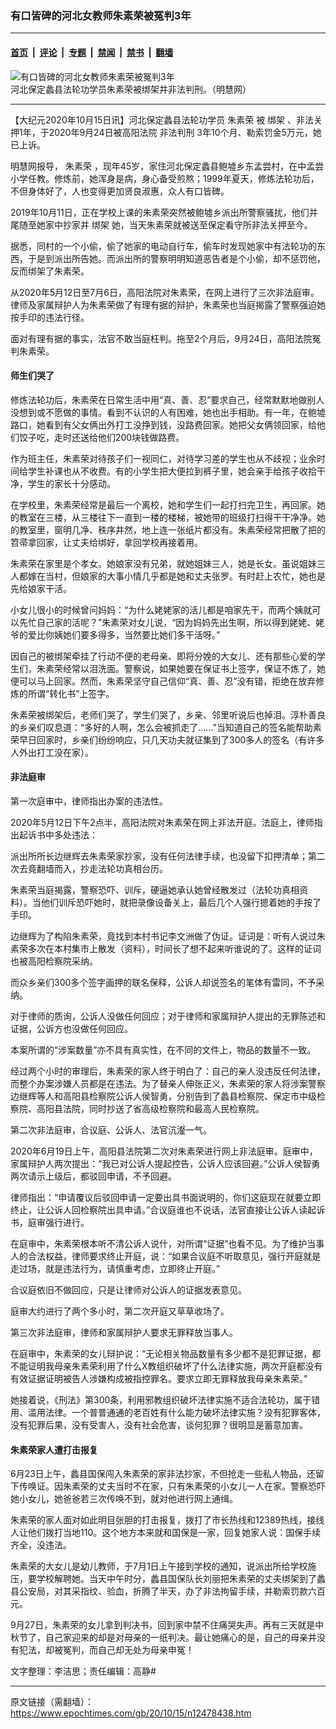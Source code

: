 ### 有口皆碑的河北女教师朱素荣被冤判3年

---

#### [首页](../../../..?n12478438) &nbsp;|&nbsp; [评论](../../../../../epoch-comment?n12478438) &nbsp;|&nbsp; [专题](../../../../../epoch-special?n12478438) &nbsp;|&nbsp; [禁闻](../../../../../epoch-news?n12478438) &nbsp;|&nbsp; [禁书](../../../../../books?n12478438) &nbsp;|&nbsp; [翻墙](https://github.com/gfw-breaker/nogfw/blob/master/README.md?n12478438)


<div><img alt="有口皆碑的河北女教师朱素荣被冤判3年" class="attachment-djy_600_400 size-djy_600_400 wp-post-image" src="https://i.epochtimes.com/assets/uploads/2020/10/d956d6d94130d113e8ec370458e5e6ea-600x400.png"/>
<div class="caption">
 河北保定蠡县法轮功学员朱素荣被绑架并非法判刑。（明慧网）
</div></div><hr/><div class="post_content" id="artbody" itemprop="articleBody">
 <!-- article content begin -->
 <p>
  【大纪元2020年10月15日讯】河北保定蠡县法轮功学员
  <ok href="https://www.epochtimes.com/gb/tag/%E6%9C%B1%E7%B4%A0%E8%8D%A3.html">
   朱素荣
  </ok>
  被
  <ok href="https://www.epochtimes.com/gb/tag/%E7%BB%91%E6%9E%B6.html">
   绑架
  </ok>
  、非法关押1年，于2020年9月24日被高阳法院
  <ok href="https://www.epochtimes.com/gb/tag/%E9%9D%9E%E6%B3%95%E5%88%A4%E5%88%91.html">
   非法判刑
  </ok>
  3年10个月、勒索罚金5万元，她已上诉。
 </p>
 <p>
  明慧网报导，
  <ok href="https://www.epochtimes.com/gb/tag/%E6%9C%B1%E7%B4%A0%E8%8D%A3.html">
   朱素荣
  </ok>
  ，现年45岁，家住河北保定蠡县鲍墟乡东孟尝村，在中孟尝小学任教。修炼前，她浑身是病，身心备受煎熬；1999年夏天，修炼法轮功后，不但身体好了，人也变得更加贤良淑惠，众人有口皆碑。
 </p>
 <p>
  2019年10月11日，正在学校上课的朱素荣突然被鲍墟乡派出所警察骚扰，他们并尾随至她家中抄家并
  <ok href="https://www.epochtimes.com/gb/tag/%E7%BB%91%E6%9E%B6.html">
   绑架
  </ok>
  她，当天朱素荣就被送至保定看守所非法关押至今。
 </p>
 <p>
  据悉，同村的一个小偷，偷了她家的电动自行车，偷车时发现她家中有法轮功的东西，于是到派出所告她。而派出所的警察明明知道恶告者是个小偷，却不惩罚他，反而绑架了朱素荣。
 </p>
 <p>
  从2020年5月12日至7月6日，高阳法院对朱素荣，在网上进行了三次非法庭审。律师及家属辩护人为朱素荣做了有理有据的辩护，朱素荣也当庭揭露了警察强迫她按手印的违法行径。
 </p>
 <p>
  面对有理有据的事实，法官不敢当庭枉判。拖至2个月后，9月24日，高阳法院冤判朱素荣。
 </p>
 <h4>
  师生们哭了
 </h4>
 <p>
  修炼法轮功后，朱素荣在日常生活中用“真、善、忍”要求自己，经常默默地做别人没想到或不愿做的事情。看到不认识的人有困难，她也出手相助。有一年，在鲍墟路口，她看到有父女俩出外打工没挣到钱，没路费回家。她把父女俩领回家，给他们饺子吃，走时还送给他们200块钱做路费。
 </p>
 <p>
  作为班主任，朱素荣对待孩子们一视同仁，对待学习差的学生也从不歧视；业余时间给学生补课也从不收费。有的小学生把大便拉到裤子里，她会亲手给孩子收拾干净，学生的家长十分感动。
 </p>
 <p>
  在学校里，朱素荣经常是最后一个离校，她和学生们一起打扫完卫生，再回家。她的教室在三楼，从三楼往下一直到一楼的楼梯，被她带的班级打扫得干干净净。她的教室里，窗明几净、秩序井然，地上连一张纸片都没有。朱素荣经常把散了把的笤帚拿回家，让丈夫给绑好，拿回学校再接着用。
 </p>
 <p>
  朱素荣在家里是个孝女。她娘家没有兄弟，就她姐妹三人，她是长女。虽说姐妹三人都嫁在当村，但娘家的大事小情几乎都是她和丈夫张罗。有时赶上农忙，她也是先给娘家干活。
 </p>
 <p>
  小女儿很小的时候曾问妈妈：“为什么姥姥家的活儿都是咱家先干，而两个姨就可以先忙自己家的活呢？”朱素荣对女儿说，“因为妈妈先出生啊，所以得到姥姥、姥爷的爱比你姨她们要多得多，当然要比她们多干活呀。”
 </p>
 <p>
  因自己的被绑架牵挂了行动不便的老母亲、即将分娩的大女儿、还有那些心爱的学生们，朱素荣经常以泪洗面。警察说，如果她要在保证书上签字，保证不炼了，她便可以马上回家。然而，朱素荣坚守自己信仰“真、善、忍”没有错，拒绝在放弃修炼的所谓“转化书”上签字。
 </p>
 <p>
  朱素荣被绑架后，老师们哭了，学生们哭了，乡亲、邻里听说后也掉泪。淳朴善良的乡亲们叹息道：“多好的人啊，怎么会被抓走了……”当知道自己的签名能帮助素荣早日回家时，乡亲们纷纷响应，只几天功夫就征集到了300多人的签名（有许多人外出打工没在家）。
 </p>
 <h4>
  非法庭审
 </h4>
 <p>
  第一次庭审中，律师指出办案的违法性。
 </p>
 <p>
  2020年5月12日下午2点半，高阳法院对朱素荣在网上非法开庭。法庭上，律师指出起诉书中多处违法：
 </p>
 <p>
  派出所所长边继辉去朱素荣家抄家，没有任何法律手续，也没留下扣押清单；第二次去竟翻墙而入，抄走法轮功真相台历。
 </p>
 <p>
  朱素荣当庭揭露，警察恐吓、训斥，硬逼她承认她曾经散发过（法轮功真相资料）。当他们训斥恐吓她时，就把录像设备关上，最后几个人强行摁着她的手按了手印。
 </p>
 <p>
  边继辉为了构陷朱素荣，竟找到本村书记李文洲做了伪证。证词是：听有人说过朱素荣多次在本村集市上散发（资料），时间长了想不起来听谁说的了。这样的证词也被高阳检察院采纳。
 </p>
 <p>
  而众乡亲们300多个签字画押的联名保释，公诉人却说签名的笔体有雷同，不予采纳。
 </p>
 <p>
  对于律师的质询，公诉人没做任何回应；对于律师和家属辩护人提出的无罪陈述和证据，公诉方也没做任何回应。
 </p>
 <p>
  本案所谓的“涉案数量”亦不具有真实性，在不同的文件上，物品的数量不一致。
 </p>
 <p>
  经过两个小时的审理后，朱素荣的家人终于明白了：自己的亲人没违反任何法律，而整个办案涉嫌人员都是在违法。为了替亲人伸张正义，朱素荣的家人将涉案警察边继辉等人和高阳县检察院公诉人侯智勇，分别告到了蠡县检察院、保定市中级检察院、高阳县法院，同时抄送了省高级检察院和最高人民检察院。
 </p>
 <p>
  第二次非法庭审，合议庭、公诉人、法官沆瀣一气。
 </p>
 <p>
  2020年6月19日上午，高阳县法院第二次对朱素荣进行网上非法庭审。庭审中，家属辩护人两次提出：“我已对公诉人提起控告，公诉人应该回避。”公诉人侯智勇两次请示上级后，都驳回申请，不予回避。
 </p>
 <p>
  律师指出：“申请覆议后驳回申请一定要出具书面说明的，你们这庭现在就要立即终止，让公诉人回检察院出具申请。”合议庭谁也不说话，法官直接让公诉人读起诉书，庭审强行进行。
 </p>
 <p>
  在庭审中，朱素荣根本听不清公诉人说什，对所谓“证据”也看不见。为了维护当事人的合法权益，律师要求终止开庭，说：“如果合议庭不听取意见，强行开庭就是走过场，就是违法行为，请慎重考虑，立即终止开庭。”
 </p>
 <p>
  合议庭依旧不做回应，只是让律师对公诉人的证据发表意见。
 </p>
 <p>
  庭审大约进行了两个多小时，第二次开庭又草草收场了。
 </p>
 <p>
  第三次非法庭审，律师和家属辩护人要求无罪释放当事人。
 </p>
 <p>
  在庭审中，朱素荣的女儿辩护说：“无论相关物品数量有多少都不是犯罪证据，都不能证明我母亲朱素荣利用了什么X教组织破坏了什么法律实施，两次开庭都没有有效证据证明被告人涉嫌构成被指控罪名。要求立即无罪释放我母亲朱素荣。”
 </p>
 <p>
  她接着说，《刑法》第300条，利用邪教组织破坏法律实施不适合法轮功，属于错用、滥用法律。一个普普通通的老百姓有什么能力破坏法律实施？没有犯罪客体，没有犯罪后果，没有受害人，没有社会危害，谈何犯罪？很明显是蓄意加害。
 </p>
 <h4>
  <b>
   朱素荣家人遭打击报复
  </b>
 </h4>
 <p>
  6月23日上午，蠡县国保闯入朱素荣的家非法抄家，不但抢走一些私人物品，还留下传唤证。因朱素荣的丈夫当时不在家，只有朱素荣的小女儿一人在家。警察恐吓她小女儿，她爸爸若三次传唤不到，就对他进行网上通缉。
 </p>
 <p>
  朱素荣的家人面对如此明目张胆的打击报复，拨打了市长热线和12389热线，接线人让他们拨打当地110。这个地方本来就和国保是一家，回复她家人说：国保手续齐全，没违法。
 </p>
 <p>
  朱素荣的大女儿是幼儿教师，于7月1日上午接到学校的通知，说派出所给学校施压，要学校解聘她。当天中午时分，蠡县国保队长刘丽把朱素荣的丈夫绑架到了蠡县公安局，对其采指纹、验血，折腾了半天，办了非法拘留手续，并勒索罚款六百元。
 </p>
 <p>
  9月27日，朱素荣的女儿拿到判决书，回到家中禁不住痛哭失声。再有三天就是中秋节了，自己家迎来的却是对母亲的一纸判决。最让她痛心的是，自己的母亲并没有犯法，却被冤判，而自己却无处为母亲申冤！
 </p>
 <p>
  文字整理：李洁思；责任编辑：高静#
 </p>
 <!-- article content end -->
 <div id="below_article_ad">
 </div>
</div>


---

原文链接（需翻墙）：https://www.epochtimes.com/gb/20/10/15/n12478438.htm
